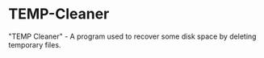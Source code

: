 # TEMP-Cleaner
"TEMP Cleaner" - A program used to recover some disk space by deleting temporary files.
